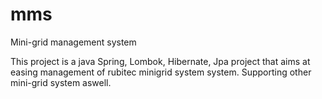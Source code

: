 # mms
Mini-grid management system

This project is a java Spring, Lombok, Hibernate, Jpa project that aims at easing management of rubitec minigrid system system. Supporting other mini-grid system aswell.
